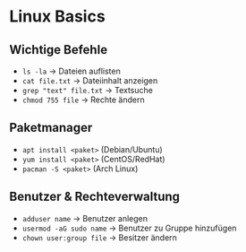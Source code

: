 # Linux Basics

## Wichtige Befehle
- `ls -la` → Dateien auflisten
- `cat file.txt` → Dateiinhalt anzeigen
- `grep "text" file.txt` → Textsuche
- `chmod 755 file` → Rechte ändern

## Paketmanager
- `apt install <paket>` (Debian/Ubuntu)
- `yum install <paket>` (CentOS/RedHat)
- `pacman -S <paket>` (Arch Linux)

## Benutzer & Rechteverwaltung
- `adduser name` → Benutzer anlegen
- `usermod -aG sudo name` → Benutzer zu Gruppe hinzufügen
- `chown user:group file` → Besitzer ändern
